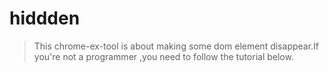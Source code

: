 # hiddden
> This chrome-ex-tool is about making some dom element disappear.If you're not a programmer ,you need to follow the tutorial below.



